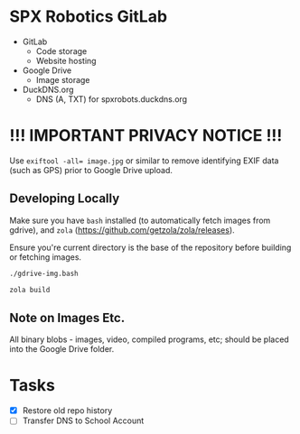 # SPX Robotics GitLab

* GitLab
    * Code storage
    * Website hosting
* Google Drive
    * Image storage
* DuckDNS.org
    * DNS (A, TXT) for spxrobots.duckdns.org

# !!! IMPORTANT PRIVACY NOTICE !!!

Use `exiftool -all= image.jpg` or similar to remove identifying EXIF data (such as GPS) prior to Google Drive upload.

## Developing Locally

Make sure you have `bash` installed (to automatically fetch images from gdrive), and `zola` (https://github.com/getzola/zola/releases).

Ensure you're current directory is the base of the repository before building or fetching images.

```sh
./gdrive-img.bash
```

```sh
zola build
```


## Note on Images Etc.

All binary blobs - images, video, compiled programs, etc; should be placed into the Google Drive folder.

# Tasks

+ [x] Restore old repo history
+ [ ] Transfer DNS to School Account
